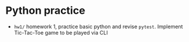 # Python practice

+ `hw1/` homework 1, practice basic python and revise `pytest`. Implement Tic-Tac-Toe game to be played via CLI
